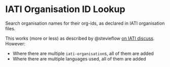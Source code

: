 # IATI Organisation ID Lookup

Search organisation names for their org-ids, as declared in IATI organisation files.

This works (more or less) as described by @stevieflow [on IATI discuss](https://discuss.iatistandard.org/t/getting-to-a-list-of-organisation-references-for-iati-publishers/1060). However:

 * Where there are multiple `iati-organisation`s, all of them are added
 * Where there are multiple languages used, all of them are added
